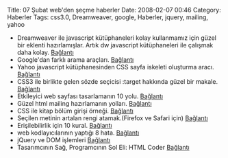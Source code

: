 Title: 07 Şubat web&#039;den şeçme haberler
Date: 2008-02-07 00:46
Category: Haberler
Tags: css3.0, Dreamweaver, google, Haberler, jquery, mailing, yahoo

-   Dreamweaver ile javascript kütüphaneleri kolay kullanmamız için
    güzel bir eklenti hazırlamışlar. Artık dw javascript kütüphaneleri
    ile çalışmak daha kolay. [Bağlantı][]
-   Google'dan farklı arama araçları. [Bağlantı][1]
-   Yahoo javascript kütüphanesinden CSS sayfa iskeleti oluşturma aracı.
    [Bağlantı][2]
-   CSS3 ile birlikte gelen sözde seçicisi :target hakkında güzel bir
    makale. [Bağlantı][3]
-   Etkileyici web sayfası tasarlamanın 10 yolu. [Bağlantı][4]
-   Güzel html mailing hazırlamanın yolları. [Bağlantı][5]
-   CSS ile kitap bölüm girişi örneği. [Bağlantı][6]
-   Seçilen metinin artalan rengi atamak.(Firefox ve Safari için)
    [Bağlantı][7]
-   Erişilebilirlik için 10 kural. [Bağlantı][8]
-   web kodlayıcılarının yaptığı 8 hata. [Bağlantı][9]
-   jQuery ve DOM işlemleri [Bağlantı][10]
-   Tasarımcının Sağ, Programcının Sol Eli: HTML Coder [Bağlantı][11]

</p>

  [Bağlantı]: http://xtnd.us/ "dw javascript"
  [1]: http://www.google.com/experimental/index.html
    "çevrimiçi arama araçları"
  [2]: http://developer.yahoo.com/yui/grids/builder/ "yui css"
  [3]: http://www.thinkvitamin.com/features/css/stay-on-target
    "sözde seçici :target"
  [4]: http://www.smashingmagazine.com/2008/01/31/10-principles-of-effective-web-design/
    "güzel sayfalar için ipuçları"
  [5]: http://www.sitepoint.com/article/principles-beautiful-html-email
    "güzel mailing"
  [6]: http://www.cssnewbie.com/css-rules/book-style-chapter-intros/
    "css ile kitap görünümü"
  [7]: http://css-tricks.com/overriding-the-default-text-selection-color-with-css/
    "seçili metnin artalanı"
  [8]: http://www.webcredible.co.uk/user-friendly-resources/web-accessibility/errors.shtml
    "erişebilirlik"
  [9]: http://www.wakeuplater.com/website-building/8-web-design-mistakes-that-developers-make.aspx
    "okuyun sizde by hatalara düşmeyin"
  [10]: http://www.eburhan.com/jquery-ve-dom-islemleri/ "jquery ve DOM"
  [11]: http://www.hasanyalcin.com/?p=390 "tasarımcı koder"
